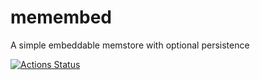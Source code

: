 # memembed
A simple embeddable memstore with optional persistence

[![Actions Status](https://github.com/markomannux/memembed/workflows/Build%20and%20Test/badge.svg)](https://github.com/markomannux/memembed/actions)
